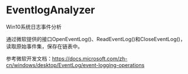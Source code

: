 # EventlogAnalyzer
Win10系统日志事件分析

通过微软提供的接口OpenEventLog()、ReadEventLog()和CloseEventLog()，读取原始事件集，保存在链表中。

参考微软开发文档：https://docs.microsoft.com/zh-cn/windows/desktop/EventLog/event-logging-operations
